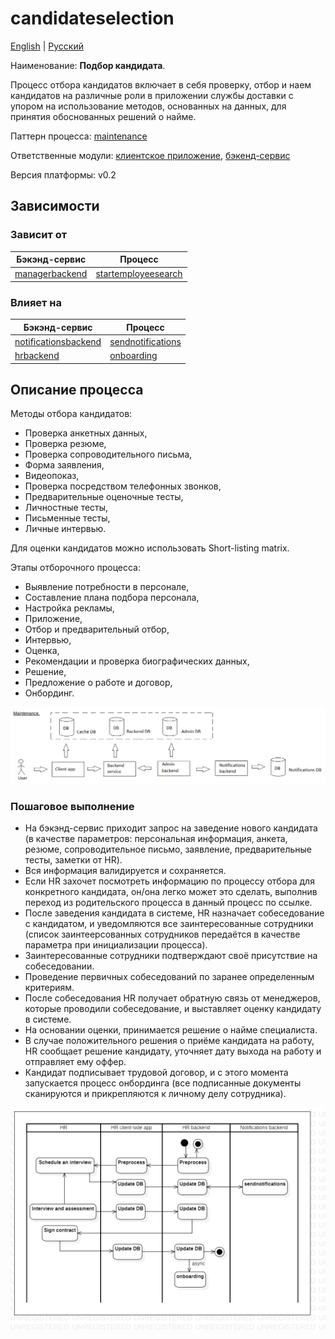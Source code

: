 # candidateselection

[English](candidateselection.md) | [Русский](candidateselection.ru.md)

Наименование: **Подбор кандидата**.

Процесс отбора кандидатов включает в себя проверку, отбор и наем кандидатов на различные роли в приложении службы доставки с упором на использование методов, основанных на данных, для принятия обоснованных решений о найме.

Паттерн процесса: [maintenance](../../processpatterns/maintenance.ru.md)

Ответственные модули: [клиентское приложение](../../frontend/hrclient.ru.md), [бэкенд-сервис](../../backend/hrbackend.ru.md)

Версия платформы: v0.2

## Зависимости

### Зависит от

| Бэкэнд-сервис | Процесс |
| --- | ---- |
| [managerbackend](../../backend/managerbackend.ru.md) | [startemployeesearch](../manager/startemployeesearch.ru.md) |

### Влияет на

| Бэкэнд-сервис | Процесс |
| --- | ---- |
| [notificationsbackend](../../backend/notificationsbackend.ru.md) | [sendnotifications](../notificationsbackend/sendnotifications.ru.md) |
| [hrbackend](../../backend/hrbackend.ru.md) | [onboarding](../hr/onboarding.ru.md) |

## Описание процесса

Методы отбора кандидатов:
- Проверка анкетных данных,
- Проверка резюме,
- Проверка сопроводительного письма,
- Форма заявления,
- Видеопоказ,
- Проверка посредством телефонных звонков,
- Предварительные оценочные тесты,
- Личностные тесты,
- Письменные тесты,
- Личные интервью.

Для оценки кандидатов можно использовать Short-listing matrix.

Этапы отборочного процесса:
- Выявление потребности в персонале,
- Составление плана подбора персонала,
- Настройка рекламы,
- Приложение,
- Отбор и предварительный отбор,
- Интервью,
- Оценка,
- Рекомендации и проверка биографических данных,
- Решение,
- Предложение о работе и договор,
- Онбординг.

![maintenance_overall](../../img/processpatterns/maintenance_overall.png)

### Пошаговое выполнение

- На бэкэнд-сервис приходит запрос на заведение нового кандидата (в качестве параметров: персональная информация, анкета, резюме, сопроводительное письмо, заявление, предварительные тесты, заметки от HR).
- Вся информация валидируется и сохраняется.
- Если HR захочет посмотреть информацию по процессу отбора для конкретного кандидата, он/она легко может это сделать, выполнив переход из родительского процесса в данный процесс по ссылке.
- После заведения кандидата в системе, HR назначает собеседование с кандидатом, и уведомляются все заинтересованные сотрудники (список заинтеерсованных сотрудников передаётся в качестве параметра при инициализации процесса).
- Заинтересованные сотрудники подтверждают своё присутствие на собеседовании. 
- Проведение первичных собеседований по заранее определенным критериям.
- После собеседования HR получает обратную связь от менеджеров, которые проводили собеседование, и выставляет оценку кандидату в системе.
- На основании оценки, принимается решение о найме специалиста.
- В случае положительного решения о приёме кандидата на работу, HR сообщает решение кандидату, уточняет дату выхода на работу и отправляет ему оффер.
- Кандидат подписывает трудовой договор, и с этого момента запускается процесс онбординга (все подписанные документы сканируются и прикрепляются к личному делу сотрудника). 

![hr.candidateselection](../../img/activitydiagrams/hr.candidateselection.png)
